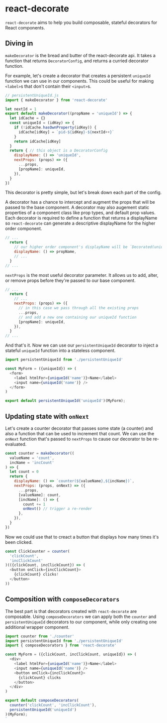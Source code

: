 # react-decorate

`react-decorate` aims to help you build composable, stateful decorators for React components.

## Diving in

`makeDecorator` is the bread and butter of the react-decorate api.
It takes a function that returns `DecoratorConfig`, and returns a curried decorator function.

For example, let's create a decorator that creates a persistent `uniqueId` function we can use in our components.
This could be useful for making `<label>`s that don't contain their `<input>`s.

```javascript
// persistentUniqueId.js
import { makeDecorator } from 'react-decorate'

let nextId = 1
export default makeDecorator((propName = 'uniqueId') => {
  let idCache = {}
  const uniqueId = (idKey) => {
    if (!idCache.hasOwnProperty(idKey)) {
      idCache[idKey] = `pid-${idKey}-${nextId++}`
    }
    return idCache[idKey]
  }
  return { // this object is a DecoratorConfig
    displayName: () => 'uniqueId',
    nextProps: (props) => ({
      ...props,
      [propName]: uniqueId,
    }),
  }
})
```

This decorator is pretty simple, but let's break down each part of the config.

A decorator has a chance to intercept and augment the props that will be passed to the base component.
A decorator may also augement static properties of a component class like prop types, and default prop values.
Each decorator is required to define a function that returns a displayName so `react-decorate` can generate a descriptive displayName for the higher order component.

```javascript
// ...
  return {
    // our higher order component's displayName will be `Decorated(uniqueId)(BaseComponent)`
    displayName: () => propName,
    // ...
  }
// ...
```

`nextProps` is the most useful decorator parameter.
It allows us to add, alter, or remove props before they're passed to our base component.

```javascript
// ...
  return {
    // ...
    nextProps: (props) => ({
      // in this case we pass through all the existing props
      ...props,
      // and add a new one containing our uniqueId function
      [propName]: uniqueId,
    }),
  }
// ...
```

And that's it. Now we can use our `persistentUniqueId` decorator to inject a stateful `uniqueId` function into a stateless component.

```javascript
import persistentUniqueId from './persistentUniqueId'

const MyForm = ({uniqueId}) => (
  <form>
    <label htmlFor={uniqueId('name')}>Name</label>
    <input name={uniqueId('name')} />
  </form>
)

export default persistentUniqueId('uniqueId')(MyForm);
```

## Updating state with `onNext`

Let's create a counter decorator that passes some state (a counter) and also a function that can be used to increment that count.
We can use the `onNext` function that's passed to `nextProps` to cause our decorator to be re-evaluated.

```javascript
const counter = makeDecorator((
  valueName = 'count',
  incName = 'incCount'
) => {
  let count = 0
  return {
    displayName: () => `counter(${valueName},${incName})`,
    nextProps: (props, onNext) => ({
      ...props,
      [valueName]: count,
      [incName]: () => {
        count += 1
        onNext() // trigger a re-render
      },
    }),
  }
})
```

Now we could use that to creact a button that displays how many times it's been clicked.

```javascript
const ClickCounter = counter(
  'clickCount',
  'incClickCount'
)(({clickCount, incClickCount}) => (
  <button onClick={incClickCount}>
    {clickCount} clicks!
  </button>
))
```

## Composition with `composeDecorators`

The best part is that decorators created with `react-decorate` are composable.
Using `composeDecorators` we can apply both the `counter` and `persistentUniqueId` decorators to our component, while only creating one additional wrapper component.

```javascript
import counter from './counter'
import persistentUniqueId from './persistentUniqueId'
import { composeDecorators } from 'react-decorate'

const MyForm = ({clickCount, incClickCount, uniqueId}) => (
  <div>
    <label htmlFor={uniqueId('name')}>Name</label>
    <input name={uniqueId('name')} />
    <button onClick={incClickCount}>
      {clickCount} clicks
    </button>
  </div>
)

export default composeDecorators(
  counter('clickCount', 'incClickCount'),
  persistentUniqueId('uniqueId')
)(MyForm);
`
```
